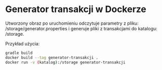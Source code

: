<h1>Generator transakcji w Dockerze</h1>

Utworzony obraz po uruchomieniu odczytuje parametry z pliku: /storage/generator.properties i generuje pliki z transakcjami do katalogu: /storage.

Przykład użycia:
```bash
gradle build
docker build --tag generator-transakcji .
docker run -v (katalog):/storage generator-transakcji
```